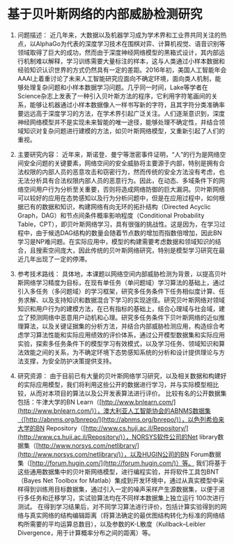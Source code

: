 # 基于贝叶斯网络的内部威胁检测研究 #

1. 问题描述：
近几年来，大数据以及机器学习成为学术界和工业界共同关注的热点，以AlphaGo为代表的深度学习技术在围棋对弈、计算机视觉、语音识别等领域取得了巨大的成功，然而由于深度神经网络模型的黑箱式设计，其内部运行机制难以解释，学习训练需要大量标注的样本，这与人类通过小样本数据和经验知识认识世界的方式仍然具有一定的差距。2016年初，美国人工智能年会AAAI上着重讨论了未来人工智能研究应面向不确定环境，面向类人机制，能够处理复杂问题和小样本数据学习问题。几乎同一时间，Lake等学者在Science杂志上发表了一种引入贝叶斯方法的程序，它利用字符笔画间的关系，能够让机器通过小样本数据像人一样书写新的字符，且其字符分类准确率要远远高于深度学习的方法，在学术界引起广泛关注。人们逐渐意识到，深度神经网络模型并不是实现未来智能的唯一途径，能够处理不确定性，并结合领域知识对复杂问题进行建模的方法，如贝叶斯网络模型，又重新引起了人们的重视。

2. 主要研究内容：
近年来，斯诺登、曼宁等泄密事件证明，“人”的行为是网络空间安全问题的关键要素，网络空间的安全威胁将主要源于内部，特别是拥有合法权限的内部人员的恶意攻击和窃密行为，然而传统的安全方法没有考虑，也无法分析具有合法权限内部人员的恶意行为。因此，在动态、多域条件下的网络空间用户行为分析至关重要，否则将造成网络防御的巨大漏洞。贝叶斯网络可以较好的应用在态势感知以及行为分析问题中，但是在应用过程中，如何根据已有的数据和知识，构建网络有向无环的拓扑结构（Directed Acyclic Graph，DAG）和节点间条件概率影响程度（Conditional Probability Table，CPT），即贝叶斯网络学习，具有很强的挑战性。这是因为，在学习过程中，由于候选DAG结构的数量会随着节点数的增加而指数倍增加，因此BN学习是NP难问题。在实际应用中，模型的构建需要考虑数据和领域知识的结合，且搜索空间庞大，因此传统的贝叶斯网络研究，特别是模型学习研究在最近几年出现了一定的停滞。

3. 参考技术路线：
具体地，本课题以网络空间内部威胁检测为背景，以提高贝叶斯网络学习精度为目标，在现有单任务（单问题域）学习算法的基础上，通过引入多任务（多问题域）的学习框架，研究多任务条件下任务相似度计算、任务求解、以及支持知识和数据混合下学习的实现途径。研究贝叶斯网络对领域知识和用户行为的建模方法，在已有指标的基础上，结合心理域与社会域，建立了预测网络中恶意用户动机和心理。研究多任务条件下贝叶斯网络的近似推理算法，以及关键证据集的分析方法，并结合内部威胁检测应用，构造综合考虑学习算法性能和实际应用绩效的评价体系，通过公开模型数据集和实际应用实验，探索多任务条件下的模型学习有效模式，以及学习任务、领域知识和算法效能之间的关系，为不确定环境下态势感知系统的分析和设计提供理论与方法支撑，为安全防护决策提供支持。
 
4. 研究资源：
由于目前已有大量的贝叶斯网络学习研究，以及相关数据和构建好的实际应用模型，我们将利用这些公开的数据进行学习，并与实际模型相比较，从而对本项目的算法以及公开发表算法进行评价。
比较有名的公开数据集包括：牛津大学的BN Learn（[http://www.bnlearn.com/](http://www.bnlearn.com/)），澳大利亚人工智能协会的ABNMS数据集（[http://abnms.org/bnrepo/](http://abnms.org/bnrepo/)），以色列希伯来大学的BN Repository（[http://www.cs.huji.ac.il/Repository/](http://www.cs.huji.ac.il/Repository/)），NORSYS软件公司的Net library数据集（[http://www.norsys.com/netlibrary/](http://www.norsys.com/netlibrary/)），以及HUGIN公司的BN Forum数据集（[http://forum.hugin.com/](http://forum.hugin.com/)）等。
我们将基于这些通用数据集中的贝叶斯网络模型，进行编程实验，并将软件工具包BNT（Bayes Net Toolbox for Matlab）集成到开发环境中，通过从真实模型中采样得到训练用目标数据集，通过引入一定的噪声采样产生源数据集，以便于进行多任务和迁移学习，实试验算法均在不同样本数据集上独立运行 100次进行测试。 
在得到学习结果后，对不同学习算法进行评价，包括计算实验得到的网络与真实网络的结构编辑距离（将算法确定的最优图结构转化为标准的网络结构所需要的平均运算总数目），以及参数的K-L散度（Kullback–Leibler Divergence，用于计算概率分布之间的距离）等。

